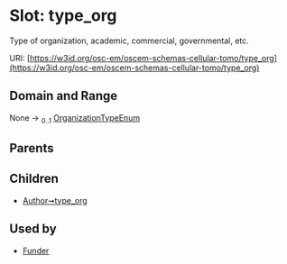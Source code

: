 
# Slot: type_org

Type of organization, academic, commercial, governmental, etc.

URI: [https://w3id.org/osc-em/oscem-schemas-cellular-tomo/type_org](https://w3id.org/osc-em/oscem-schemas-cellular-tomo/type_org)


## Domain and Range

None &#8594;  <sub>0..1</sub> [OrganizationTypeEnum](OrganizationTypeEnum.md)

## Parents


## Children

 *  [Author➞type_org](Author_type_org.md)

## Used by

 * [Funder](Funder.md)
